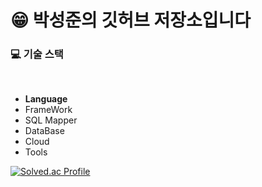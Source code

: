 
# :grin:  박성준의 깃허브 저장소입니다

### :computer: 기술 스택
<br>

* **Language**
* FrameWork
* SQL Mapper
* DataBase
* Cloud
* Tools

[![Solved.ac Profile](http://mazassumnida.wtf/api/v2/generate_badge?boj=ckckckemfdjdhk)](https://solved.ac/ckckckemfdjdhk/)
